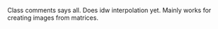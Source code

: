 Class comments says all. Does idw interpolation yet. Mainly works for creating images from matrices. 
